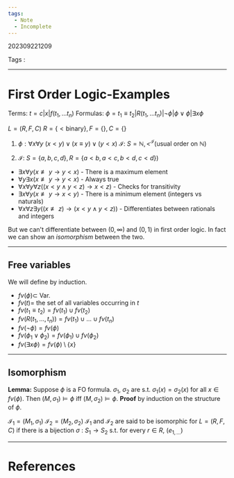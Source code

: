 ```yaml
---
tags:
  - Note
  - Incomplete
---
```

202309221209

Tags :

---
# First Order Logic-Examples

Terms: $t = c|x|f(t_{1},\dots t_n)$
Formulas: $\phi = t_{1}\equiv t_{2} | R(t_{1},\dots t_{n}) | \lnot \phi | \phi \lor \phi | \exists x \phi$  

$L = (R,F,C)$
$R = \{< \text{binary}\}, F = \{\},C=\{\}$

1. $\phi: \forall x \forall y$  $(x<y)\lor(x\equiv y)\lor(y<x)$
$\mathcal{I}:$ $S=\mathbb{N}, <^{\mathcal{I}} (\text{usual order on }\mathbb{N})$

2. $\mathcal{I}:$ $S=\{a,b,c,d\},R=\{a<b,a<c,b<d,c<d\})$

- $\exists x \forall y (x \not\equiv y \rightarrow y<x)$ - There is a maximum element
- $\forall y \exists x(x \not\equiv y \rightarrow y<x)$ - Always true
- $\forall x \forall y \forall z ((x<y \land y<z) \rightarrow x<z)$ - Checks for transitivity
- $\exists x \forall y (x \not\equiv y \rightarrow x<y)$ - There is a minimum element (integers vs naturals)
- $\forall x \forall z \exists y ((x \not\equiv z) \rightarrow (x<y \land y<z))$ - Differentiates between rationals and integers

But we can't differentiate between $(0,\infty)$ and $(0,1)$ in first order logic. In fact we can show an *isomorphism* between the two.

---
## Free variables

We will define by induction.
- $fv(\phi) \subset$ Var.
- $fv(t)=$ the set of all variables occurring in $t$
- $fv(t_{1}\equiv t_{2})=fv(t_{1})\cup fv(t_{2})$
- $fv(R(t_{1},\dots,t_{n}))=fv(t_{1})\cup\dots\cup fv(t_{n})$
- $fv(\lnot\phi) = fv(\phi)$
- $fv(\phi_{1}\lor\phi_{2})=fv(\phi_{1})\cup fv(\phi_{2})$
- $fv(\exists x \phi) = fv(\phi)\setminus\{x\}$

---
## Isomorphism

**Lemma:** Suppose $\phi$ is a FO formula. $\sigma_{1}$, $\sigma_{2}$ are s.t. $\sigma_{1}(x)=\sigma_{2}(x)$ for all $x \in fv(\phi)$. Then $(M,\sigma_{1})\models\phi$ iff  $(M,\sigma_{2})\models\phi$.
**Proof** by induction on the structure of $\phi$.

$\mathcal{I}_{1}=(M_1,\sigma_1)$
$\mathcal{I}_{2}=(M_2,\sigma_2)$
$\mathcal{I}_1$ and $\mathcal{I}_2$ are said to be isomorphic for $L=(R,F,C)$ if there is a bijection $\sigma$ : $S_{1}\to S_{2}$ s.t.
for every $r\in R$, $(e_{1,\dots})$

---
# References
